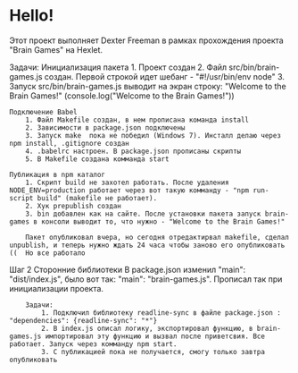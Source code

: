 # Hello!

Этот проект выполняет Dexter Freeman в рамках прохождения проекта "Brain Games" на Hexlet.

Задачи:
	Инициализация пакета
		1. Проект создан
		2. Файл src/bin/brain-games.js создан. Первой строкой идет шебанг - "#!/usr/bin/env node"
		3. Запуск src/bin/brain-games.js выводит на экран строку: "Welcome to the Brain Games!" (console.log("Welcome to the Brain Games!"))

	Подключение Babel
		1. Файл Makefile создан, в нем прописана команда install
		2. Зависимости в package.json подключены
		3. Запуск make  пока не победил (Windows 7). Инсталл делаю через npm install, .gitignore создан
		4. .babelrc настроен. В package.json прописаны скрипты
		5. В Makefile создана комманда start

	Публикация в npm каталог
		1. Скрипт build не захотел работать. После удаления NODE_ENV=production работает через вот такую комманду - "npm run-script build" (makefile не работает).
		2. Хук prepublish создан
		3. bin добавлен как на сайте. После установки пакета запуск brain-games в консоли выводит то, что нужно - "Welcome to the Brain Games!"

		Пакет опубликовал вчера, но сегодня отредактирвал makefile, сделал unpublish, и теперь нужно ждать 24 часа чтобы заново его опубликовать ((  Но все работало

Шаг 2
	Сторонние библиотеки
		В package.json изменил "main": "dist/index.js",  было вот так: "main": "brain-games.js". Прописал так при инициализации проекта.

		Задачи:
			1. Подключил библиотеку readline-sync в файле package.json : "dependencies": {readline-sync": "*"}
			2. В index.js описал логику, экспортировал функцию, в brain-games.js импортировал эту функцию и вызвал после приветсвия. Все работает. Запуск через комманду npm start.
			3. С публикацией пока не получается, смогу только завтра опубликовать